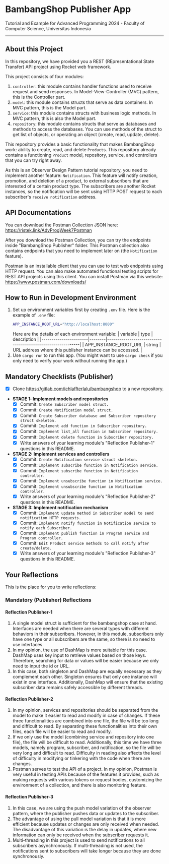 # BambangShop Publisher App
Tutorial and Example for Advanced Programming 2024 - Faculty of Computer Science, Universitas Indonesia

---

## About this Project
In this repository, we have provided you a REST (REpresentational State Transfer) API project using Rocket web framework.

This project consists of four modules:
1.  `controller`: this module contains handler functions used to receive request and send responses.
    In Model-View-Controller (MVC) pattern, this is the Controller part.
2.  `model`: this module contains structs that serve as data containers.
    In MVC pattern, this is the Model part.
3.  `service`: this module contains structs with business logic methods.
    In MVC pattern, this is also the Model part.
4.  `repository`: this module contains structs that serve as databases and methods to access the databases.
    You can use methods of the struct to get list of objects, or operating an object (create, read, update, delete).

This repository provides a basic functionality that makes BambangShop work: ability to create, read, and delete `Product`s.
This repository already contains a functioning `Product` model, repository, service, and controllers that you can try right away.

As this is an Observer Design Pattern tutorial repository, you need to implement another feature: `Notification`.
This feature will notify creation, promotion, and deletion of a product, to external subscribers that are interested of a certain product type.
The subscribers are another Rocket instances, so the notification will be sent using HTTP POST request to each subscriber's `receive notification` address.

## API Documentations

You can download the Postman Collection JSON here: https://ristek.link/AdvProgWeek7Postman

After you download the Postman Collection, you can try the endpoints inside "BambangShop Publisher" folder.
This Postman collection also contains endpoints that you need to implement later on (the `Notification` feature).

Postman is an installable client that you can use to test web endpoints using HTTP request.
You can also make automated functional testing scripts for REST API projects using this client.
You can install Postman via this website: https://www.postman.com/downloads/

## How to Run in Development Environment
1.  Set up environment variables first by creating `.env` file.
    Here is the example of `.env` file:
    ```bash
    APP_INSTANCE_ROOT_URL="http://localhost:8000"
    ```
    Here are the details of each environment variable:
    | variable              | type   | description                                                |
    |-----------------------|--------|------------------------------------------------------------|
    | APP_INSTANCE_ROOT_URL | string | URL address where this publisher instance can be accessed. |
2.  Use `cargo run` to run this app.
    (You might want to use `cargo check` if you only need to verify your work without running the app.)

## Mandatory Checklists (Publisher)
-   [X] Clone https://gitlab.com/ichlaffterlalu/bambangshop to a new repository.
-   **STAGE 1: Implement models and repositories**
    -   [X] Commit: `Create Subscriber model struct.`
    -   [X] Commit: `Create Notification model struct.`
    -   [X] Commit: `Create Subscriber database and Subscriber repository struct skeleton.`
    -   [X] Commit: `Implement add function in Subscriber repository.`
    -   [X] Commit: `Implement list_all function in Subscriber repository.`
    -   [X] Commit: `Implement delete function in Subscriber repository.`
    -   [X] Write answers of your learning module's "Reflection Publisher-1" questions in this README.
-   **STAGE 2: Implement services and controllers**
    -   [X] Commit: `Create Notification service struct skeleton.`
    -   [X] Commit: `Implement subscribe function in Notification service.`
    -   [X] Commit: `Implement subscribe function in Notification controller.`
    -   [X] Commit: `Implement unsubscribe function in Notification service.`
    -   [X] Commit: `Implement unsubscribe function in Notification controller.`
    -   [X] Write answers of your learning module's "Reflection Publisher-2" questions in this README.
-   **STAGE 3: Implement notification mechanism**
    -   [X] Commit: `Implement update method in Subscriber model to send notification HTTP requests.`
    -   [X] Commit: `Implement notify function in Notification service to notify each Subscriber.`
    -   [X] Commit: `Implement publish function in Program service and Program controller.`
    -   [X] Commit: `Edit Product service methods to call notify after create/delete.`
    -   [X] Write answers of your learning module's "Reflection Publisher-3" questions in this README.

## Your Reflections
This is the place for you to write reflections:

### Mandatory (Publisher) Reflections

#### Reflection Publisher-1
1. A single model struct is sufficient for the bambangshop case at hand. Interfaces are needed when there are several types with different behaviors in their subscribers. However, in this module, subscribers only have one type or all subscribers are the same, so there is no need to use interfaces.
2. In my opinion, the use of DashMap is more suitable for this case. DashMap uses key input to retrieve values based on those keys. Therefore, searching for data or values will be easier because we only need to input the id or URL.
3. In this case, both singleton and DashMap are equally necessary as they complement each other. Singleton ensures that only one instance will exist in one interface. Additionally, DashMap will ensure that the existing subscriber data remains safely accessible by different threads.

#### Reflection Publisher-2
1. In my opinion, services and repositories should be separated from the model to make it easier to read and modify in case of changes. If these three functionalities are combined into one file, the file will be too long and difficult to read. By separating these functionalities into their own files, each file will be easier to read and modify.
2. If we only use the model (combining service and repository into one file), the file will be difficult to read. Additionally, this time we have three models, namely program, subscriber, and notification, so the file will be very long and difficult to read. Difficulty in reading also affects the level of difficulty in modifying or tinkering with the code when there are changes.
3. Postman serves to test the API of a project. In my opinion, Postman is very useful in testing APIs because of the features it provides, such as making requests with various tokens or request bodies, customizing the environment of a collection, and there is also monitoring feature.

#### Reflection Publisher-3
1. In this case, we are using the push model variation of the observer pattern, where the publisher pushes data or updates to the subscriber.
2. The advantage of using the pull model variation is that it is more efficient because updates or changes are only received when needed. The disadvantage of this variation is the delay in updates, where new information can only be received when the subscriber requests it.
3. Multi-threading in this project is used to send notifications to all subscribers asynchronously. If multi-threading is not used, the notifications sent to subscribers will take longer because they are done synchronously.